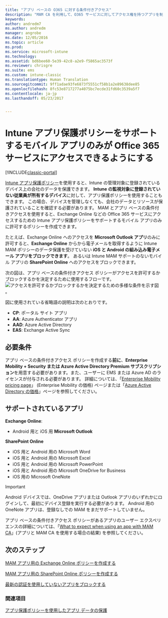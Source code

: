```yaml
---
title: "アプリ ベースの O365 に対する条件付きアクセス"
description: "MAM CA を利用して、O365 サービスに対してアクセス権を持つアプリを制御する方法の概念について説明します。"
keywords: 
author: andredm7
ms.author: andredm
manager: angrobe
ms.date: 12/05/2016
ms.topic: article
ms.prod: 
ms.service: microsoft-intune
ms.technology: 
ms.assetid: bd6bee60-5e39-42c8-a2e9-f5865ac3573f
ms.reviewer: chrisgre
ms.suite: ems
ms.custom: intune-classic
ms.translationtype: Human Translation
ms.sourcegitcommit: 9ff1adae93fe6873f5551cf58b1a2e89638dee85
ms.openlocfilehash: 8fc53e8717277a4075bc7ecde31fd60c3539a5f7
ms.contentlocale: ja-jp
ms.lasthandoff: 05/23/2017


---
```


# <a name="allow-only-mobile-apps-that-support-intune-app-protection-policies-to-access-office-365-services"></a>Intune アプリ保護ポリシーをサポートするモバイル アプリのみが Office 365 サービスにアクセスできるようにする

[!INCLUDE[classic-portal](../includes/classic-portal.md)]

[Intune アプリ保護ポリシー](protect-apps-and-data-with-microsoft-intune.md)を使用すると、Intune の管理対象に登録されているデバイス上の会社のデータを保護できます。 **Intune の監視対象に登録されていない従業員が所有するデバイス**に対して、アプリ保護ポリシーを使用することもできます。  この場合、デバイスを管理しなくても、会社のデータとリソースが保護されていることを確認する必要があります。 MAM とアプリ ベースの条件付きアクセスを使用すると、Exchange Online などの Office 365 サービスにアクセスするための Intune アプリ保護ポリシーをサポートするモバイル アプリのみに許可するポリシーを作成できます。

たとえば、Exchange Online へのアクセスを **Microsoft Outlook アプリ**のみに許可すると、**Exchange Online** からから電子メールを取得するように Intune MAM ポリシーのデータ保護を受けていない **iOS と Android の組み込み電子メール アプリをブロックできます**。 あるいは Intune MAM サポートのないモバイル アプリの **SharePoint Online** へのアクセスをブロックできます。

次の図は、アプリ ベースの条件付きアクセス ポリシーがアクセスを許可するかブロックするかを決定するために使用するフローです。![アクセスを許可するかブロックするかを決定するための多様な条件を示す図](../media/mam-ca-decision-flow_simple.png)。

図に使用されている省略語の説明は次のとおりです。
* **CP**: ポータル サイト アプリ
* **AA**: Azure Authenticator アプリ
* **AAD**: Azure Active Directory
* **EAS**: Exchange Active Sync

## <a name="prerequisites"></a>必要条件
アプリ ベースの条件付きアクセス ポリシーを作成する**前に**、**Enterprise Mobility + Security または Azure Active Directory Premium サブスクリプション**を用意する必要があります。また、ユーザーに EMS または Azure AD のライセンスが付与される必要があります。 詳細については、「[Enterprise Mobility pricing page](https://www.microsoft.com/cloud-platform/enterprise-mobility-pricing)」 (Enterprise Mobility の価格) ページまたは「[Azure Active Directory の価格](https://azure.microsoft.com/pricing/details/active-directory/)」ページを参照してください。


## <a name="supported-apps"></a>サポートされているアプリ
**Exchange Online**:
* Android 用と iOS 用 **Microsoft Outlook**

**SharePoint Online**
* iOS 用と Android 用の Microsoft Word
* iOS 用と Android 用の Microsoft Excel
* iOS 用と Android 用の Microsoft PowerPoint
* iOS 用と Android 用の Microsoft OneDrive for Business
* iOS 用の Microsoft OneNote

>[!IMPORTANT]
>Android デバイスでは、OneDrive アプリまたは Outlook アプリのいずれかにログインして、最初にデバイス登録を実行する必要があります。 Android 用の OneNote アプリは、登録なしでの MAM をまだサポートしていません。

アプリ ベースの条件付きアクセス ポリシーがあるアプリのユーザー エクスペリエンスの詳細については、「[What to expect when using an app with MAM CA](use-apps-with-mam-ca.md)」(アプリと MAM CA を使用する場合の結果) を参照してください。


## <a name="next-steps"></a>次のステップ
[MAM アプリ用の Exchange Online ポリシーを作成する](mam-ca-for-exchange-online.md)

[MAM アプリ用の SharePoint Online ポリシーを作成する](mam-ca-for-sharepoint-online.md)

[最新の認証を使用していないアプリをブロックする](block-apps-with-no-modern-authentication.md)

### <a name="see-also"></a>関連項目

[アプリ保護ポリシーを使用したアプリ データの保護](protect-app-data-using-mobile-app-management-policies-with-microsoft-intune.md)

